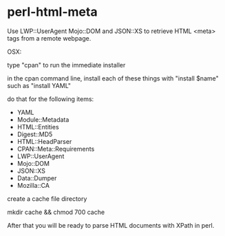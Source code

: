# perl-html-meta
<p>Use LWP::UserAgent Mojo::DOM and JSON::XS to retrieve HTML &lt;meta> tags from a remote webpage.</p>

<p>OSX:</p>
<p>type "cpan" to run the immediate installer</p>
<p>in the cpan command line, install each of these things with "install $name" such as "install YAML"</p>
<p>do that for the following items:</p>

<ul>
  <li>YAML</li>
  <li>Module::Metadata</li>
  <li>HTML::Entities</li>
  <li>Digest::MD5</li>
  <li>HTML::HeadParser</li>
  <li>CPAN::Meta::Requirements</li>
  <li>LWP::UserAgent</li>
  <li>Mojo::DOM</li>
  <li>JSON::XS</li>
  <li>Data::Dumper</li>
  <li>Mozilla::CA</li>
</ul>

<p>create a cache file directory</p>
<p>mkdir cache && chmod 700 cache</p>

<p>After that you will be ready to parse HTML documents with XPath in perl.</p>
